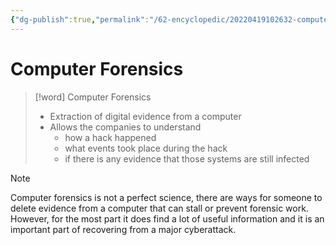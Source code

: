 ```yaml
---
{"dg-publish":true,"permalink":"/62-encyclopedic/20220419102632-computer-forensics/","dgHomeLink":true,"dgPassFrontmatter":false}
---
```



# Computer Forensics

> [!word] Computer Forensics
>
> - Extraction of digital evidence from a computer
> - Allows the companies to understand
>   - how a hack happened
>   - what events took place during the hack
>   - if there is any evidence that those systems are still infected

> [!note]
> Computer forensics is not a perfect science, there are ways for someone to delete evidence from a computer that can stall or prevent forensic work.
> However, for the most part it does find a lot of useful information and it is an important part of recovering from a major cyberattack.
